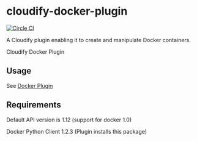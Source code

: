 # cloudify-docker-plugin

[![Circle CI](https://circleci.com/gh/cloudify-cosmo/cloudify-docker-plugin.svg?style=shield)](https://circleci.com/gh/cloudify-cosmo/cloudify-docker-plugin)

A Cloudify plugin enabling it to create and manipulate Docker containers.

Cloudify Docker Plugin

## Usage

See [Docker Plugin](http://getcloudify.org/guide/plugin-docker.html)

## Requirements

Default API version is 1.12 (support for docker 1.0)

Docker Python Client 1.2.3 (Plugin installs this package)
